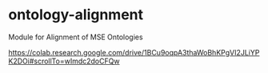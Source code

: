 # ontology-alignment
Module for Alignment of MSE Ontologies


https://colab.research.google.com/drive/1BCu9oqpA3thaWoBhKPgVI2JLiYPK2DOi#scrollTo=wImdc2doCFQw